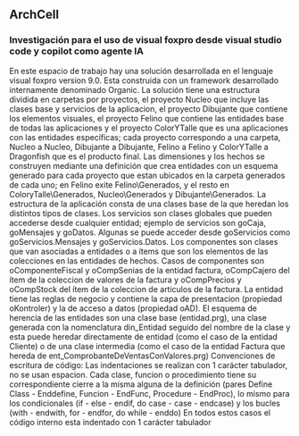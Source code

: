 ## ArchCell

### Investigación para el uso de visual foxpro desde visual studio code y copilot como agente IA


En este espacio de trabajo hay una solución desarrollada en el lenguaje visual foxpro version 9.0. Esta construida con un framework desarrollado internamente denominado Organic.
La solución tiene una estructura dividida en carpetas por proyectos, el proyecto Nucleo que incluye las clases base y servicios de la aplicacion, el proyecto Dibujante que contiene los elementos visuales, el proyecto Felino que contiene las entidades base de todas las aplicaciones y el proyecto ColorYTalle que es una aplicaciones con las entidades específicas; cada proyecto correspondo a una carpeta, Nucleo a Nucleo, Dibujante a Dibujante, Felino a Felino y ColorYTalle a Dragonfish que es el producto final. 
Las dimensiones y los hechos se construyen mediante una definición que crea entidades con un esquema generado para cada proyecto que estan ubicados en la carpeta generados de cada uno; en Felino exite Felino\Generados, y el resto en ColoryTalle\Generados, Nucleo\Generados y Dibujante\Generados.
La estructura de la aplicación consta de una clases base de la que heredan los distintos tipos de clases. Los servicios son clases globales que pueden accederse desde cualquier entidad; ejemplo de servicios son goCaja, goMensajes y goDatos. Algunas se puede acceder desde goServicios como goServicios.Mensajes y goServicios.Datos. Los componentes son clases que van asociadas a entidades o a ítems que son los elementos de las colecciones en las entidades de hechos. Casos de componentes son oComponenteFiscal y oCompSenias de la entidad factura, oCompCajero del ítem de la coleccion de valores de la factura y oCompPrecios y oCompStock del ítem de la coleccion de articulos de la factura.
La entidad tiene las reglas de negocio y contiene la capa de presentacion (propiedad oKontroler) y la de acceso a datos (propiedad oAD). 
El esquema de herencia de las entidades son una clase base (entidad.prg), una clase generada con la nomenclatura din_Entidad seguido del nombre de la clase y esta puede heredar directamente de entidad (como el caso de la entidad Cliente) o de una clase intermedia (como el caso de la entidad Factura que hereda de ent_ComprobanteDeVentasConValores.prg)
Convenciones de escritura de código: Las indentaciones se realizan con 1 carácter tabulador, no se usan espacion. Cada clase, funcion o procedimiento tiene su correspondiente cierre a la misma alguna de la definición (pares Define Class - Enddefine, Funcion - EndFunc, Procedure - EndProc), lo mismo para los condicionales (if - else - endif, do case - case - endcase) y los bucles (with - endwith, for - endfor, do while - enddo) En todos estos casos el código interno esta indentado con 1 carácter tabulador

